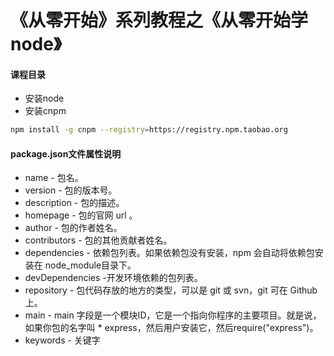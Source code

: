 # 《从零开始》系列教程之《从零开始学node》

#### 课程目录
* 安装node
* 安装cnpm
``` bash
npm install -g cnpm --registry=https://registry.npm.taobao.org
```

#### package.json文件属性说明
* name - 包名。
* version - 包的版本号。
* description - 包的描述。
* homepage - 包的官网 url 。
* author - 包的作者姓名。
* contributors - 包的其他贡献者姓名。
* dependencies - 依赖包列表。如果依赖包没有安装，npm 会自动将依赖包安装在 node_module目录下。
* devDependencies -开发环境依赖的包列表。
* repository - 包代码存放的地方的类型，可以是 git 或 svn，git 可在 Github 上。
* main - main 字段是一个模块ID，它是一个指向你程序的主要项目。就是说， 如果你包的名字叫 * express，然后用户安装它，然后require("express")。
* keywords - 关键字
